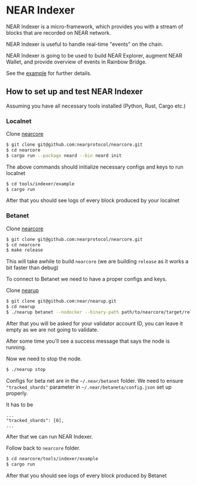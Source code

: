 # NEAR Indexer

NEAR Indexer is a micro-framework, which provides you with a stream of blocks that are recorded on NEAR network.


NEAR Indexer is useful to handle real-time "events" on the chain.


NEAR Indexer is going to be used to build NEAR Explorer, augment NEAR Wallet, and provide overview of events in Rainbow Bridge.


See the [example](https://github.com/nearprotocol/nearcore/tree/master/tools/indexer/example) for further details.


## How to set up and test NEAR Indexer

Assuming you have all necessary tools installed (Python, Rust, Cargo etc.)

### Localnet

Clone [nearcore](https://github.com/nearprotocol/nearcore)

```bash
$ git clone git@github.com:nearprotocol/nearcore.git
$ cd nearcore
$ cargo run --package neard --bin neard init
```

The above commands should initialize necessary configs and keys to run localnet

```bash
$ cd tools/indexer/example
$ cargo run
```

After that you should see logs of every block produced by your localnet


### Betanet


Clone [nearcore](https://github.com/nearprotocol/nearcore)

```bash
$ git clone git@github.com:nearprotocol/nearcore.git
$ cd nearcore
$ make release
```

This will take awhile to build `nearcore` (we are building `release` as it works a bit faster than debug)

To connect to Betanet we need to have a proper configs and keys.

Clone [nearup](https://github.com/near/nearup)

```bash
$ git clone git@github.com:near/nearup.git
$ cd nearup
$ ./nearup betanet --nodocker --binary-path path/to/nearcore/target/release
```

After that you will be asked for your validator account ID, you can leave it empty as we are not going to validate.

After some time you'll see a success message that says the node is running.

Now we need to stop the node.

```bash
$ ./nearup stop
```

Configs for beta net are in the `~/.near/betanet` folder. We need to ensure `"tracked_shards"` parameter in `~/.near/betaneta/config.json` set up properly.

It has to be

```
...
"tracked_shards": [0],
...
```

After that we can run NEAR Indexer.

Follow back to `nearcore` folder.

```bash
$ cd nearcore/tools/indexer/example
$ cargo run
```

After that you should see logs of every block produced by Betanet
